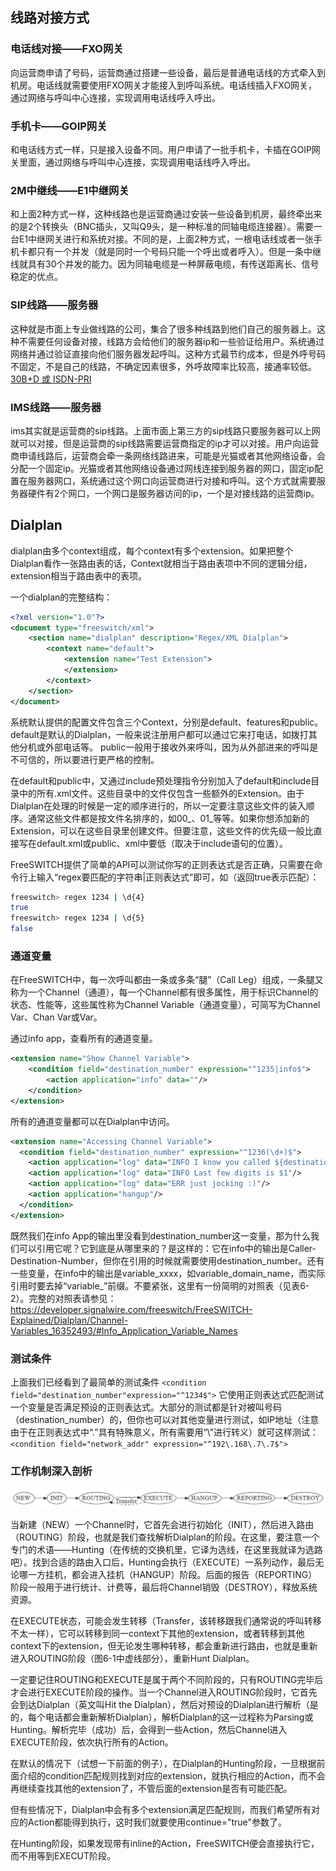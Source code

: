 ## 线路对接方式

### 电话线对接——FXO网关
向运营商申请了号码，运营商通过搭建一些设备，最后是普通电话线的方式牵入到机房。电话线就需要使用FXO网关才能接入到呼叫系统。电话线插入FXO网关，通过网络与呼叫中心连接，实现调用电话线呼入呼出。

### 手机卡——GOIP网关
和电话线方式一样，只是接入设备不同。用户申请了一批手机卡，卡插在GOIP网关里面，通过网络与呼叫中心连接，实现调用电话线呼入呼出。

### 2M中继线——E1中继网关
和上面2种方式一样，这种线路也是运营商通过安装一些设备到机房，最终牵出来的是2个转换头（BNC插头，又叫Q9头，是一种标准的同轴电缆连接器）。需要一台E1中继网关进行和系统对接。不同的是，上面2种方式，一根电话线或者一张手机卡都只有一个并发（就是同时一个号码只能一个呼出或者呼入）。但是一条中继线就具有30个并发的能力。因为同轴电缆是一种屏蔽电缆，有传送距离长、信号稳定的优点。

### SIP线路——服务器
这种就是市面上专业做线路的公司，集合了很多种线路到他们自己的服务器上。这种不需要任何设备对接，线路方会给他们的服务器ip和一些验证给用户。系统通过网络并通过验证直接向他们服务器发起呼叫。这种方式最节约成本，但是外呼号码不固定，不是自己的线路，不确定因素很多，外呼故障率比较高，接通率较低。
[30B+D 或 ISDN-PRI](https://baike.baidu.com/item/30B%2BD/5170133) 

### IMS线路——服务器
ims其实就是运营商的sip线路。上面市面上第三方的sip线路只要服务器可以上网就可以对接，但是运营商的sip线路需要运营商指定的ip才可以对接。用户向运营商申请线路后，运营商会牵一条网络线路进来，可能是光猫或者其他网络设备，会分配一个固定ip。光猫或者其他网络设备通过网线连接到服务器的网口，固定ip配置在服务器网口，系统通过这个网口向运营商进行对接和呼叫。这个方式就需要服务器硬件有2个网口，一个网口是服务器访问的ip，一个是对接线路的运营商ip。




## Dialplan

dialplan由多个context组成，每个context有多个extension。如果把整个Dialplan看作一张路由表的话，Context就相当于路由表项中不同的逻辑分组，extension相当于路由表中的表项。

一个dialplan的完整结构：
```xml
<?xml version="1.0"?>
<document type="freeswitch/xml">
    <section name="dialplan" description="Regex/XML Dialplan">
	    <context name="default">
		    <extension name="Test Extension">
		    </extension>
	    </context>
    </section>
</document>
```

系统默认提供的配置文件包含三个Context，分别是default、features和public。default是默认的Dialplan，一般来说注册用户都可以通过它来打电话，如拨打其他分机或外部电话等。
public一般用于接收外来呼叫，因为从外部进来的呼叫是不可信的，所以要进行更严格的控制。

在default和public中，又通过include预处理指令分别加入了default和include目录中的所有.xml文件。这些目录中的文件仅包含一些额外的Extension。由于Dialplan在处理的时候是一定的顺序进行的，所以一定要注意这些文件的装入顺序。通常这些文件都是按文件名排序的，如00_、01_等等。如果你想添加新的Extension，可以在这些目录里创建文件。但要注意，这些文件的优先级一般比直接写在default.xml或public、xml中要低（取决于include语句的位置）。

FreeSWITCH提供了简单的API可以测试你写的正则表达式是否正确，只需要在命令行上输入“regex要匹配的字符串|正则表达式”即可，如（返回true表示匹配）：
```bash
freeswitch> regex 1234 | \d{4}  
true  
freeswitch> regex 1234 | \d{5}  
false  
```

### 通道变量
在FreeSWITCH中，每一次呼叫都由一条或多条“腿”（Call Leg）组成，一条腿又称为一个Channel（通道），每一个Channel都有很多属性，用于标识Channel的状态、性能等，这些属性称为Channel Variable（通道变量），可简写为Channel Var、Chan Var或Var。

通过info app，查看所有的通道变量。
```xml
<extension name="Show Channel Variable">  
    <condition field="destination_number" expression="^1235|info$"> 
        <action application="info" data=""/>  
    </condition>  
</extension>
```

所有的通道变量都可以在Dialplan中访问。
```xml
<extension name="Accessing Channel Variable">  
  <condition field="destination_number" expression="^1236(\d+)$">  
    <action application="log" data="INFO I know you called ${destination_number}"/>  
    <action application="log" data="INFO Last few digits is $1"/>
    <action application="log" data="ERR just jocking :)"/>  
    <action application="hangup"/>  
  </condition>  
</extension>
```

既然我们在info App的输出里没看到destination_number这一变量，那为什么我们可以引用它呢？它到底是从哪里来的？是这样的：它在info中的输出是Caller-Destination-Number，但你在引用的时候就需要使用destination_number。还有一些变量，在info中的输出是variable_xxxx，如variable_domain_name，而实际引用时要去掉“variable_”前缀。不要紧张，这里有一份简明的对照表（见表6-2）。完整的对照表请参见：
https://developer.signalwire.com/freeswitch/FreeSWITCH-Explained/Dialplan/Channel-Variables_16352493/#Info_Application_Variable_Names

### 测试条件
上面我们已经看到了最简单的测试条件
`<condition field="destination_number"expression="^1234$">`
它使用正则表达式匹配测试一个变量是否满足预设的正则表达式。大部分的测试都是针对被叫号码（destination_number）的，但你也可以对其他变量进行测试，如IP地址（注意由于在正则表达式中“.”具有特殊意义，所有需要用“\”进行转义）就可这样测试：
`<condition field="network_addr" expression="^192\.168\.7\.7$">`

### 工作机制深入剖析
  ![](./assets/Image00009.jpg)

当新建（NEW）一个Channel时，它首先会进行初始化（INIT），然后进入路由（ROUTING）阶段，也就是我们查找解析Dialplan的阶段。在这里，要注意一个专门的术语——Hunting（在传统的交换机里，它译为选线，在这里我就译为选路吧）。找到合适的路由入口后，Hunting会执行（EXECUTE）一系列动作，最后无论哪一方挂机，都会进入挂机（HANGUP）阶段。后面的报告（REPORTING）阶段一般用于进行统计、计费等，最后将Channel销毁（DESTROY），释放系统资源。

在EXECUTE状态，可能会发生转移（Transfer，该转移跟我们通常说的呼叫转移不太一样），它可以转移到同一context下其他的extension，或者转移到其他context下的extension，但无论发生哪种转移，都会重新进行路由，也就是重新进入ROUTING阶段（图6-1中虚线部分），重新Hunt Dialplan。

一定要记住ROUTING和EXECUTE是属于两个不同阶段的，只有ROUTING完毕后才会进行EXECUTE阶段的操作。当一个Channel进入ROUTING阶段时，它首先会到达Dialplan（英文叫Hit the Dialplan），然后对预设的Dialplan进行解析（是的，每个电话都会重新解析Dialplan），解析Dialplan的这一过程称为Parsing或Hunting。解析完毕（成功）后，会得到一些Action，然后Channel进入EXECUTE阶段，依次执行所有的Action。

在默认的情况下（试想一下前面的例子），在Dialplan的Hunting阶段，一旦根据前面介绍的condition匹配规则找到对应的extension，就执行相应的Action，而不会再继续查找其他的extension了，不管后面的extension是否有可能匹配。

但有些情况下，Dialplan中会有多个extension满足匹配规则，而我们希望所有对应的Action都能得到执行，这时我们就要使用continue="true"参数了。

在Hunting阶段，如果发现带有inline的Action，FreeSWITCH便会直接执行它，而不用等到EXECUT阶段。